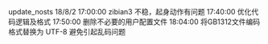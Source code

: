 update_nosts
	18/8/2	17:00:00
			zibian3 不稳，起身动作有问题
			17:40:00
			优化代码逻辑及格式
			17:50:00
			删除不必要的用户配置文件
			18:04:00
			将GB1312文件编码格式替换为 UTF-8	避免引起乱码问题



